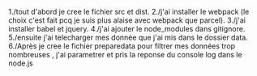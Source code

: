 1./tout d'abord je cree le fichier src et dist. 
2./j'ai installer le webpack (le choix c'est fait pcq je suis plus alaise avec webpack que parcel).
3./j'ai installer babel et jquery.
4./j'ai ajouter le node_modules dans gitignore.
5./ensuite j'ai telecharger mes donnée  que j'ai mis dans le dossier data.
6./Après je cree le fichier preparedata pour filtrer mes données trop nombreuses , j'ai parametrer et pris la reponse du console log dans le node.js
